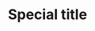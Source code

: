 ---
id: 1
title: "Special title"
description: "With supporting text below as a natural lead-in to additional content."
image: "/assets/images/banner-carousel/invite.png"
icon: "block-1"
---